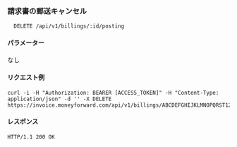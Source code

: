 ### 請求書の郵送キャンセル
```
  DELETE /api/v1/billings/:id/posting
```

#### パラメーター
なし

#### リクエスト例
```
curl -i -H "Authorization: BEARER [ACCESS_TOKEN]" -H "Content-Type: application/json" -d '' -X DELETE https://invoice.moneyforward.com/api/v1/billings/ABCDEFGHIJKLMNOPQRST123/posting
```

#### レスポンス
```
HTTP/1.1 200 OK
```
